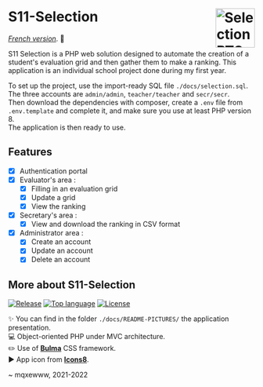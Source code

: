 # S11-Selection <img href="https://github.com/mqxewww/s11-selection" src="https://raw.githubusercontent.com/mqxewww/s11-selection/main/public/assets/images/icones8-favicon.png" width="80px" alt="Selection BTS logo" align="right">

*[French version](https://github.com/mqxewww/s11-selection/blob/main/docs/README-FR.md)*. :bookmark:

S11 Selection is a PHP web solution designed to automate the creation of a student's evaluation grid and then gather them to make a ranking. This application is an individual school project done during my first year.

To set up the project, use the import-ready SQL file `./docs/selection.sql`. The three accounts are `admin/admin`, `teacher/teacher` and `secr/secr`.\
Then download the dependencies with composer, create a `.env` file from `.env.template` and complete it, and make sure you use at least PHP version 8.\
The application is then ready to use.

## Features

- [x] Authentication portal
- [x] Evaluator's area :
  - [x] Filling in an evaluation grid
  - [x] Update a grid
  - [x] View the ranking
- [x] Secretary's area :
  - [x] View and download the ranking in CSV format
- [x] Administrator area :
  - [x] Create an account
  - [x] Update an account
  - [x] Delete an account

## More about S11-Selection

[![Release](https://img.shields.io/github/v/release/mqxewww/s11-selection?label=latest%20release&logo=git&logoColor=white&style=for-the-badge)](https://github.com/mqxewww/s11-selection/releases)
[![Top language](https://img.shields.io/github/languages/top/mqxewww/s11-selection?color=777BB4&logo=php&logoColor=white&style=for-the-badge)](https://github.com/mqxewww/s11-selection/search?l=php)
[![License](https://img.shields.io/github/license/mqxewww/s11-selection?style=for-the-badge)](https://github.com/mqxewww/s11-selection/blob/master/LICENSE)

:sparkles: You can find in the folder `./docs/README-PICTURES/` the application presentation.\
:computer: Object-oriented PHP under MVC architecture.\
:pencil2: Use of **[Bulma](https://bulma.io/documentation/overview/start/)** CSS framework.\
:arrow_forward: App icon from **[Icons8](https://icons8.com/icon/64044/grid)**.

~ mqxewww, 2021-2022

